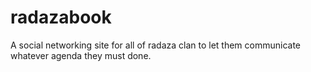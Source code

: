 # radazabook
A social networking site for all of radaza clan to let them communicate whatever agenda they must done.
